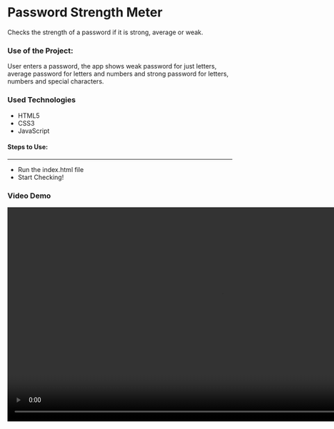 <h1>Password Strength Meter</h1>

<p>Checks the strength of a password if it is strong, average or weak.</p>

### Use of the Project:

<p>User enters a password, the app shows weak password for just letters, average password for letters and numbers and strong password for letters, numbers and special characters.</p>

<h3>Used Technologies</h3>
<ul>
  <li>HTML5</li>
  <li>CSS3</li>
  <li>JavaScript</li>
</ul>

#### Steps to Use:

---

- Run the index.html file
- Start Checking!

<h3> Video Demo </h3>

<video controls width="960" alt="passwordstrength"> 
<source src="https://user-images.githubusercontent.com/78655439/128182046-f7baacc3-14f4-41b7-a050-3102a5964a84.mp4">
</video>

<br>

